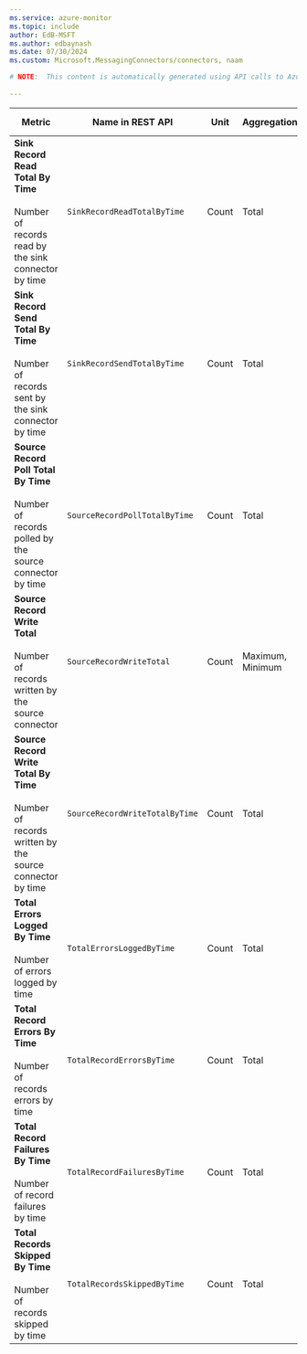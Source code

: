 ```yaml
---
ms.service: azure-monitor
ms.topic: include
author: EdB-MSFT
ms.author: edbaynash
ms.date: 07/30/2024
ms.custom: Microsoft.MessagingConnectors/connectors, naam

# NOTE:  This content is automatically generated using API calls to Azure. Any edits made on these files will be overwritten in the next run of the script. 
 
---
```



|Metric|Name in REST API|Unit|Aggregation|Dimensions|Time Grains|DS Export|
|---|---|---|---|---|---|---|
|**Sink Record Read Total By Time**<br><br>Number of records read by the sink connector by time |`SinkRecordReadTotalByTime` |Count |Total |\<none\>|PT1M |Yes|
|**Sink Record Send Total By Time**<br><br>Number of records sent by the sink connector by time |`SinkRecordSendTotalByTime` |Count |Total |\<none\>|PT1M |Yes|
|**Source Record Poll Total By Time**<br><br>Number of records polled by the source connector by time |`SourceRecordPollTotalByTime` |Count |Total |\<none\>|PT1M |Yes|
|**Source Record Write Total**<br><br>Number of records written by the source connector |`SourceRecordWriteTotal` |Count |Maximum, Minimum |\<none\>|PT1M |Yes|
|**Source Record Write Total By Time**<br><br>Number of records written by the source connector by time |`SourceRecordWriteTotalByTime` |Count |Total |\<none\>|PT1M |Yes|
|**Total Errors Logged By Time**<br><br>Number of errors logged by time |`TotalErrorsLoggedByTime` |Count |Total |\<none\>|PT1M |Yes|
|**Total Record Errors By Time**<br><br>Number of records errors by time |`TotalRecordErrorsByTime` |Count |Total |\<none\>|PT1M |Yes|
|**Total Record Failures By Time**<br><br>Number of record failures by time |`TotalRecordFailuresByTime` |Count |Total |\<none\>|PT1M |Yes|
|**Total Records Skipped By Time**<br><br>Number of records skipped by time |`TotalRecordsSkippedByTime` |Count |Total |\<none\>|PT1M |Yes|
